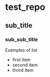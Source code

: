# test_repo
## sub_title
### sub_sub_title

Examples of list
* first item
* second item
* thrird item
